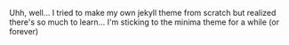 Uhh, well... I tried to make my own jekyll theme from scratch but realized there's so much to learn... I'm sticking to the minima theme for a while (or forever)